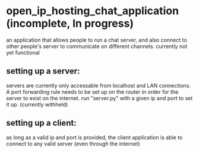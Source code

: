 # open_ip_hosting_chat_application (incomplete, In progress)
an application that allows people to run a chat server, and also connect to other people's server to communicate on different channels.
currently not yet functional

## setting up a server:
servers are currently only accessable from localhost and LAN connections. A port forwarding rule needs to be set up on the router in order for the server to exist on the internet. 
run "server.py" with a given ip and port to set it up. (currently withheld)

## setting up a client:
as long as a valid ip and port is provided, the client application is able to connect to any valid server (even through the internet)
